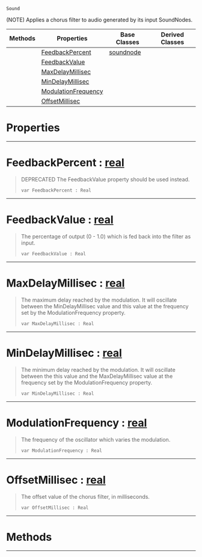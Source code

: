  `Sound`

(NOTE) Applies a chorus filter to audio generated by its input SoundNodes.

|Methods|Properties|Base Classes|Derived Classes|
|---|---|---|---|
| |[ FeedbackPercent](https://github.com/zeroengineteam/ZeroDocs/blob/master/code_reference/class_reference/chorusnode.markdown#feedbackpercent-zero-eng)|[soundnode](https://github.com/zeroengineteam/ZeroDocs/blob/master/code_reference/class_reference/soundnode.markdown)| |
| |[ FeedbackValue](https://github.com/zeroengineteam/ZeroDocs/blob/master/code_reference/class_reference/chorusnode.markdown#feedbackvalue-zero-engin)| | |
| |[ MaxDelayMillisec](https://github.com/zeroengineteam/ZeroDocs/blob/master/code_reference/class_reference/chorusnode.markdown#maxdelaymillisec-zero-en)| | |
| |[ MinDelayMillisec](https://github.com/zeroengineteam/ZeroDocs/blob/master/code_reference/class_reference/chorusnode.markdown#mindelaymillisec-zero-en)| | |
| |[ ModulationFrequency](https://github.com/zeroengineteam/ZeroDocs/blob/master/code_reference/class_reference/chorusnode.markdown#modulationfrequency-zero)| | |
| |[ OffsetMillisec](https://github.com/zeroengineteam/ZeroDocs/blob/master/code_reference/class_reference/chorusnode.markdown#offsetmillisec-zero-engi)| | |


 #  Properties


---  
 #  FeedbackPercent : [real](https://github.com/zeroengineteam/ZeroDocs/blob/master/code_reference/zilch_base_types/real.markdown)

> DEPRECATED The FeedbackValue property should be used instead.
> ``` lang=cpp, name=Zilch
> var FeedbackPercent : Real


---  
 #  FeedbackValue : [real](https://github.com/zeroengineteam/ZeroDocs/blob/master/code_reference/zilch_base_types/real.markdown)

> The percentage of output (0 - 1.0) which is fed back into the filter as input.
> ``` lang=cpp, name=Zilch
> var FeedbackValue : Real


---  
 #  MaxDelayMillisec : [real](https://github.com/zeroengineteam/ZeroDocs/blob/master/code_reference/zilch_base_types/real.markdown)

> The maximum delay reached by the modulation. It will oscillate between the MinDelayMillisec value and this value at the frequency set by the ModulationFrequency property.
> ``` lang=cpp, name=Zilch
> var MaxDelayMillisec : Real


---  
 #  MinDelayMillisec : [real](https://github.com/zeroengineteam/ZeroDocs/blob/master/code_reference/zilch_base_types/real.markdown)

> The minimum delay reached by the modulation. It will oscillate between the this value and the MaxDelayMillisec value at the frequency set by the ModulationFrequency property.
> ``` lang=cpp, name=Zilch
> var MinDelayMillisec : Real


---  
 #  ModulationFrequency : [real](https://github.com/zeroengineteam/ZeroDocs/blob/master/code_reference/zilch_base_types/real.markdown)

> The frequency of the oscillator which varies the modulation.
> ``` lang=cpp, name=Zilch
> var ModulationFrequency : Real


---  
 #  OffsetMillisec : [real](https://github.com/zeroengineteam/ZeroDocs/blob/master/code_reference/zilch_base_types/real.markdown)

> The offset value of the chorus filter, in milliseconds.
> ``` lang=cpp, name=Zilch
> var OffsetMillisec : Real


---  
 #  Methods


---  
 

 
